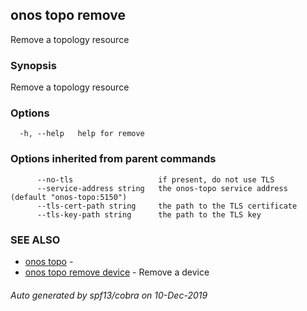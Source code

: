 ## onos topo remove

Remove a topology resource

### Synopsis

Remove a topology resource

### Options

```
  -h, --help   help for remove
```

### Options inherited from parent commands

```
      --no-tls                   if present, do not use TLS
      --service-address string   the onos-topo service address (default "onos-topo:5150")
      --tls-cert-path string     the path to the TLS certificate
      --tls-key-path string      the path to the TLS key
```

### SEE ALSO

* [onos topo](onos_topo.md)	 - 
* [onos topo remove device](onos_topo_remove_device.md)	 - Remove a device

###### Auto generated by spf13/cobra on 10-Dec-2019
